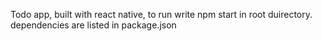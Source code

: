 Todo app, built with react native, to run write npm start in root duirectory. dependencies are listed in package.json
 
